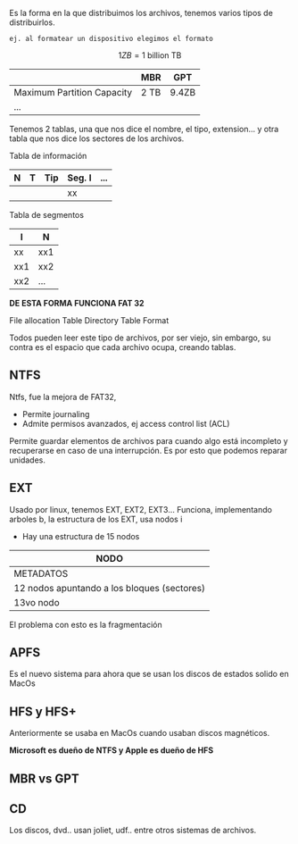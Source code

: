 Es la forma en la que distribuimos los archivos, tenemos varios tipos de distribuirlos.

`ej. al formatear un dispositivo elegimos el formato`

$$
1 ZB = 1 \text{ billion TB}
$$


|                            | MBR  | GPT   |
| -------------------------- | ---- | ----- |
| Maximum Partition Capacity | 2 TB | 9.4ZB |
| ...                        |      |       |

Tenemos 2 tablas, una que nos dice el nombre, el tipo, extension... y otra tabla que nos dice los sectores de los archivos.

Tabla de información

| N   | T   | Tip | Seg. I | ... |
| --- | --- | --- | ------ | --- |
|     |     |     | xx     |     |

Tabla de segmentos

| I   | N   |
| --- | --- |
| xx  | xx1 |
| xx1 | xx2 |
| xx2 | ... |

**DE ESTA FORMA FUNCIONA FAT 32**

File allocation Table
Directory Table Format

Todos pueden leer este tipo de archivos, por ser viejo, sin embargo, su contra es el espacio que cada archivo ocupa, creando tablas.

## NTFS

Ntfs, fue la mejora de FAT32, 

- Permite journaling
- Admite permisos avanzados, ej access control list (ACL)

Permite guardar elementos de archivos para cuando algo está incompleto y recuperarse en caso de una interrupción. Es por esto que podemos reparar unidades.

## EXT

Usado por linux, tenemos EXT, EXT2, EXT3... Funciona, implementando arboles b, la estructura de los EXT, usa nodos i

- Hay una estructura de 15 nodos

| NODO                                        |
| ------------------------------------------- |
| METADATOS                                   |
| 12 nodos apuntando a los bloques (sectores) |
| 13vo nodo                                   |

El problema con esto es la fragmentación

## APFS
Es el nuevo sistema para ahora que se usan los discos de estados solido en MacOs

## HFS y HFS+

Anteriormente se usaba en MacOs cuando usaban discos magnéticos.

**Microsoft es dueño de NTFS y Apple es dueño de HFS**


## MBR vs GPT


## CD

Los discos, dvd.. usan joliet, udf.. entre otros sistemas de archivos.
